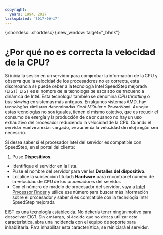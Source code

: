 ```yaml
---
copyright:
  years: 1994, 2017
lastupdated: "2017-06-27"
---
```


{:shortdesc: .shortdesc}
{:new_window: target="_blank"}

# ¿Por qué no es correcta la velocidad de la CPU?

Si inicia la sesión en un servidor para comprobar la información de la CPU y observa que la velocidad de los procesadores no es correcta, esta discrepancia se puede deber a la tecnología Intel SpeedStep mejorada (EIST). EIST es el nombre de la tecnología de escalado de frecuencia dinámica de Intel. Esta tecnología también se denomina *CPU throttling* o *bus slewing* en sistemas más antiguos. En algunos sistemas AMD, hay tecnologías similares denominadas *Cool'N'Quiet* o *PowerNow!*. Aunque estas tecnologías no son iguales, tienen el mismo objetivo, que es reducir el consumo de energía y la producción de calor cuando no hay un uso exhaustivo del procesador reduciendo la velocidad de la CPU. Cuando el servidor vuelve a estar cargado, se aumenta la velocidad de reloj según sea necesario.

Si desea saber si el procesador Intel del servidor es compatible con SpeedStep, en el portal del cliente: 
1. Pulse **Dispositivos**.
* Identifique el servidor en la lista.
* Pulse el nombre del servidor para ver los **Detalles del dispositivo**.
* Localice la subsección titulada **Hardware** para encontrar el número de la velocidad de CPU de los procesadores del servidor.
* Con el número de modelo de procesador del servidor, vaya a [Intel Processor Finder](http://processorfinder.intel.com/) y utilice ese número para buscar más información sobre el procesador y saber si es compatible con la tecnología Intel SpeedStep mejorada.

EIST es una tecnología establecida. No debería tener ningún motivo para desactivar EIST. Sin embargo, si decide que no desea utilizar esta característica, abra una incidencia con el equipo de soporte para inhabilitarla. Para inhabilitar esta característica, se reiniciará el servidor.
